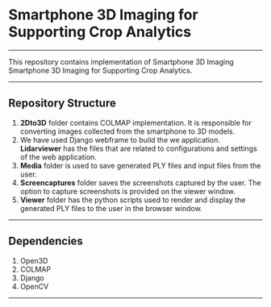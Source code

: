 # **Smartphone 3D Imaging for Supporting Crop Analytics**
---
This repository contains implementation of Smartphone 3D Imaging Smartphone 3D Imaging for Supporting Crop Analytics.

---
## Repository Structure
1. **2Dto3D** folder contains COLMAP implementation. It is responsible for converting images collected from the smartphone to 3D models.
2. We have used Django webframe to build the we application. **Lidarviewer** has the files that are related to configurations and settings of the web application.
3. **Media** folder is used to save generated PLY files and input files from the user.
4. **Screencaptures** folder saves the screenshots captured by the user. The option to capture screenshots is provided on the viewer window.
5. **Viewer** folder has the python scripts used to render and display the generated PLY files to the user in the browser window.

---
## Dependencies
1. Open3D
2. COLMAP
3. Django
4. OpenCV

---
